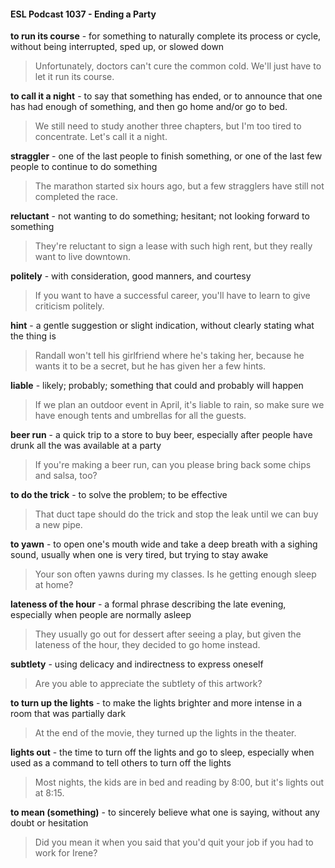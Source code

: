 #### ESL Podcast 1037 - Ending a Party

**to run its course** - for something to naturally complete its process or cycle,
without being interrupted, sped up, or slowed down

> Unfortunately, doctors can't cure the common cold. We'll just have to let it run
its course.

**to call it a night** - to say that something has ended, or to announce that one has
had enough of something, and then go home and/or go to bed.

> We still need to study another three chapters, but I'm too tired to concentrate.
Let's call it a night.

**straggler** - one of the last people to finish something, or one of the last few
people to continue to do something

> The marathon started six hours ago, but a few stragglers have still not
completed the race.

**reluctant** - not wanting to do something; hesitant; not looking forward to
something

> They're reluctant to sign a lease with such high rent, but they really want to live
downtown.

**politely** - with consideration, good manners, and courtesy

> If you want to have a successful career, you'll have to learn to give criticism
politely.

**hint** - a gentle suggestion or slight indication, without clearly stating what the
thing is

> Randall won't tell his girlfriend where he's taking her, because he wants it to be
a secret, but he has given her a few hints.

**liable** - likely; probably; something that could and probably will happen

> If we plan an outdoor event in April, it's liable to rain, so make sure we have
enough tents and umbrellas for all the guests.

**beer run** - a quick trip to a store to buy beer, especially after people have drunk
all the was available at a party

> If you're making a beer run, can you please bring back some chips and salsa,
too?

**to do the trick** - to solve the problem; to be effective

> That duct tape should do the trick and stop the leak until we can buy a new
pipe.

**to yawn** - to open one's mouth wide and take a deep breath with a sighing
sound, usually when one is very tired, but trying to stay awake

> Your son often yawns during my classes. Is he getting enough sleep at home?

**lateness of the hour** - a formal phrase describing the late evening, especially
when people are normally asleep

> They usually go out for dessert after seeing a play, but given the lateness of the
hour, they decided to go home instead.

**subtlety** - using delicacy and indirectness to express oneself

> Are you able to appreciate the subtlety of this artwork?

**to turn up the lights** - to make the lights brighter and more intense in a room
that was partially dark

> At the end of the movie, they turned up the lights in the theater.

**lights out** - the time to turn off the lights and go to sleep, especially when used
as a command to tell others to turn off the lights

> Most nights, the kids are in bed and reading by 8:00, but it's lights out at 8:15.

**to mean (something)** - to sincerely believe what one is saying, without any
doubt or hesitation

> Did you mean it when you said that you'd quit your job if you had to work for
Irene?

